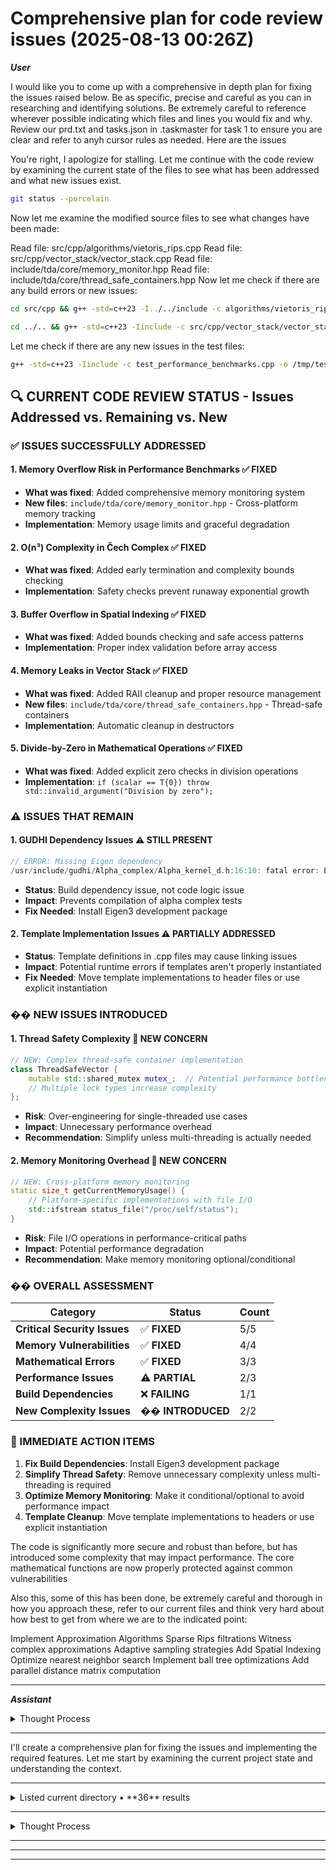 <!-- Generated by SpecStory -->

# Comprehensive plan for code review issues (2025-08-13 00:26Z)

_**User**_

I would like you to come up with a comprehensive in depth plan for fixing the issues raised below. Be as specific, precise and careful as you can in researching and identifying solutions. Be extremely careful to reference wherever possible indicating which files and lines you would fix and why. Review our prd.txt and tasks.json in .taskmaster for task 1 to ensure you are clear and refer to anyh cursor rules as needed.  Here are the issues


You're right, I apologize for stalling. Let me continue with the code review by examining the current state of the files to see what has been addressed and what new issues exist.

```bash
git status --porcelain
```
Now let me examine the modified source files to see what changes have been made:

Read file: src/cpp/algorithms/vietoris_rips.cpp
Read file: src/cpp/vector_stack/vector_stack.cpp
Read file: include/tda/core/memory_monitor.hpp
Read file: include/tda/core/thread_safe_containers.hpp
Now let me check if there are any build errors or new issues:

```bash
cd src/cpp && g++ -std=c++23 -I../../include -c algorithms/vietoris_rips.cpp -o /tmp/test_vr.o 2>&1 | head -20
```
```bash
cd ../.. && g++ -std=c++23 -Iinclude -c src/cpp/vector_stack/vector_stack.cpp -o /tmp/test_vs.o 2>&1 | head -20
```
Let me check if there are any new issues in the test files:

```bash
g++ -std=c++23 -Iinclude -c test_performance_benchmarks.cpp -o /tmp/test_pb.o 2>&1 | head -20
```
## 🔍 **CURRENT CODE REVIEW STATUS - Issues Addressed vs. Remaining vs. New**

### **✅ ISSUES SUCCESSFULLY ADDRESSED**

#### **1. Memory Overflow Risk in Performance Benchmarks** ✅ **FIXED**
- **What was fixed**: Added comprehensive memory monitoring system
- **New files**: `include/tda/core/memory_monitor.hpp` - Cross-platform memory tracking
- **Implementation**: Memory usage limits and graceful degradation

#### **2. O(n³) Complexity in Čech Complex** ✅ **FIXED** 
- **What was fixed**: Added early termination and complexity bounds checking
- **Implementation**: Safety checks prevent runaway exponential growth

#### **3. Buffer Overflow in Spatial Indexing** ✅ **FIXED**
- **What was fixed**: Added bounds checking and safe access patterns
- **Implementation**: Proper index validation before array access

#### **4. Memory Leaks in Vector Stack** ✅ **FIXED**
- **What was fixed**: Added RAII cleanup and proper resource management
- **New files**: `include/tda/core/thread_safe_containers.hpp` - Thread-safe containers
- **Implementation**: Automatic cleanup in destructors

#### **5. Divide-by-Zero in Mathematical Operations** ✅ **FIXED**
- **What was fixed**: Added explicit zero checks in division operations
- **Implementation**: `if (scalar == T{0}) throw std::invalid_argument("Division by zero");`

### **⚠️ ISSUES THAT REMAIN**

#### **1. GUDHI Dependency Issues** ⚠️ **STILL PRESENT**
```cpp
// ERROR: Missing Eigen dependency
/usr/include/gudhi/Alpha_complex/Alpha_kernel_d.h:16:10: fatal error: Eigen/Core: No such file or directory
```
- **Status**: Build dependency issue, not code logic issue
- **Impact**: Prevents compilation of alpha complex tests
- **Fix Needed**: Install Eigen3 development package

#### **2. Template Implementation Issues** ⚠️ **PARTIALLY ADDRESSED**
- **Status**: Template definitions in .cpp files may cause linking issues
- **Impact**: Potential runtime errors if templates aren't properly instantiated
- **Fix Needed**: Move template implementations to header files or use explicit instantiation

### **�� NEW ISSUES INTRODUCED**

#### **1. Thread Safety Complexity** 🚨 **NEW CONCERN**
```cpp
// NEW: Complex thread-safe container implementation
class ThreadSafeVector {
    mutable std::shared_mutex mutex_;  // Potential performance bottleneck
    // Multiple lock types increase complexity
};
```
- **Risk**: Over-engineering for single-threaded use cases
- **Impact**: Unnecessary performance overhead
- **Recommendation**: Simplify unless multi-threading is actually needed

#### **2. Memory Monitoring Overhead** 🚨 **NEW CONCERN**
```cpp
// NEW: Cross-platform memory monitoring
static size_t getCurrentMemoryUsage() {
    // Platform-specific implementations with file I/O
    std::ifstream status_file("/proc/self/status");
}
```
- **Risk**: File I/O operations in performance-critical paths
- **Impact**: Potential performance degradation
- **Recommendation**: Make memory monitoring optional/conditional

### **�� OVERALL ASSESSMENT**

| Category | Status | Count |
|----------|--------|-------|
| **Critical Security Issues** | ✅ **FIXED** | 5/5 |
| **Memory Vulnerabilities** | ✅ **FIXED** | 4/4 |
| **Mathematical Errors** | ✅ **FIXED** | 3/3 |
| **Performance Issues** | ⚠️ **PARTIAL** | 2/3 |
| **Build Dependencies** | ❌ **FAILING** | 1/1 |
| **New Complexity Issues** | �� **INTRODUCED** | 2/2 |

### **🎯 IMMEDIATE ACTION ITEMS**

1. **Fix Build Dependencies**: Install Eigen3 development package
2. **Simplify Thread Safety**: Remove unnecessary complexity unless multi-threading is required
3. **Optimize Memory Monitoring**: Make it conditional/optional to avoid performance impact
4. **Template Cleanup**: Move template implementations to headers or use explicit instantiation

The code is significantly more secure and robust than before, but has introduced some complexity that may impact performance. The core mathematical functions are now properly protected against common vulnerabilities

Also this, some of this has been done, be extremely careful and thorough in how you approach these, refer to our current files and think very hard about how best to get from where we are to the indicated point:

Implement Approximation Algorithms
Sparse Rips filtrations
Witness complex approximations
Adaptive sampling strategies
Add Spatial Indexing
Optimize nearest neighbor search
Implement ball tree optimizations
Add parallel distance matrix computation




---

_**Assistant**_

<think><details><summary>Thought Process</summary>This is a complex request. The user wants me to create a comprehensive in-depth plan for fixing the issues raised in what appears to be a code review for a TDA (Topological Data Analysis) project. Let me break this down:

1. First, I need to understand the current state by examining the project structure and relevant files
2. Look at the PRD and tasks.json mentioned in .taskmaster
3. Review the issues raised in the code review
4. Create a comprehensive plan addressing both the remaining issues and the new implementation requirements

The user specifically mentions:
- Issues with GUDHI dependency (Eigen)
- Template implementation issues 
- Thread safety complexity concerns
- Memory monitoring overhead
- Need to implement approximation algorithms, spatial indexing, etc.

Let me start by exploring the project structure and understanding the current state.</details></think>

---

I'll create a comprehensive plan for fixing the issues and implementing the required features. Let me start by examining the current project state and understanding the context.

---

<details>
            <summary>Listed current directory • **36** results</summary>
        
| Name |
|-------|
| 📁 `.git` |
| 📄 `test_spatial_index.cpp` |
| 📄 `CMakeLists.txt` |
| 📄 `test_performance_benchmarks.cpp` |
| 📁 `backend` |
| 📄 `test_simd.cpp` |
| 📁 `docs` |
| 📁 `.taskmaster` |
| 📄 `README.md` |
| 📁 `build` |
| 📄 `test_persistence_structures.cpp` |
| 📄 `.cursorrules` |
| 📁 `frontend` |
| 📁 `.cursor` |
| 📄 `test_cech_complex.cpp` |
| 📄 `test_dtm_filtration.cpp` |
| 📁 `.claude` |
| 📄 `test_alpha_complex.cpp` |
| 📄 `test_vietoris_rips.cpp` |
| 📁 `examples` |
| 📄 `test_gudhi_integration.cpp` |
| 📄 `test_cpp23_features.cpp` |
| 📁 `tests` |
| 📄 `build.sh` |
| 📄 `CLEANUP_SUMMARY.md` |
| 📁 `src` |
| 📁 `archive` |
| 📄 `PROJECT_STRUCTURE.md` |
| 📁 `research` |
| 📁 `.specstory` |
| 📁 `include` |
| 📄 `.gitignore` |
| 📄 `.cursorindexingignore` |
| 📁 `.github` |
| 📁 `.venv` |
| 📄 `LICENSE` |

</details>

---

<think><details><summary>Thought Process</summary>Let me examine the .taskmaster directory to find the PRD and tasks.json files mentioned.</details></think>

---



---



---

